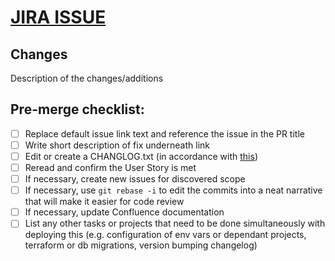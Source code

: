 # [JIRA ISSUE](https://www.jira.com)

## Changes
Description of the changes/additions

## Pre-merge checklist:

- [ ] Replace default issue link text and reference the issue in the PR title
- [ ] Write short description of fix underneath link
- [ ] Edit or create a CHANGLOG.txt (in accordance with [this](https://keepachangelog.com/en/1.0.0/))
- [ ] Reread and confirm the User Story is met
- [ ] If necessary, create new issues for discovered scope
- [ ] If necessary, use `git rebase -i` to edit the commits into a neat narrative that will make it easier for code review
- [ ] If necessary, update Confluence documentation
- [ ] List any other tasks or projects that need to be done simultaneously with deploying this (e.g. configuration of env vars or dependant projects, terraform or db migrations, version bumping changelog)
